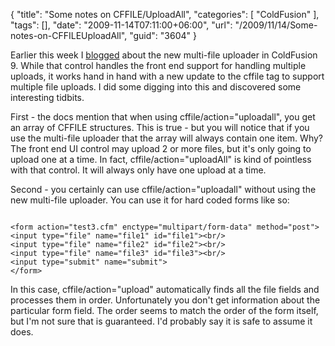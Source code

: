 {
	"title": "Some notes on CFFILE/UploadAll",
	"categories": [
		"ColdFusion"
	],
	"tags": [],
	"date": "2009-11-14T07:11:00+06:00",
	"url": "/2009/11/14/Some-notes-on-CFFILEUploadAll",
	"guid": "3604"
}

Earlier this week I <a href="http://www.raymondcamden.com/index.cfm/2009/11/11/Important-notes-about-ColdFusion-9s-new-multi-file-uploader">blogged</a> about the new multi-file uploader in ColdFusion 9. While that control handles the front end support for handling multiple uploads, it works hand in hand with a new update to the cffile tag to support multiple file uploads. I did some digging into this and discovered some interesting tidbits.
<!--more-->
First - the docs mention that when using cffile/action="uploadall", you get an array of CFFILE structures. This is true - but you will notice that if you use the multi-file uploader that the array will always contain one item. Why? The front end UI control may upload 2 or more files, but it's only going to upload one at a time. In fact, cffile/action="uploadAll" is kind of pointless with that control. It will always only have one upload at a time.

Second - you certainly can use cffile/action="uploadall" without using the new multi-file uploader. You can use it for hard coded forms like so:

<code>
&lt;form action="test3.cfm" enctype="multipart/form-data" method="post"&gt;
&lt;input type="file" name="file1" id="file1"&gt;&lt;br/&gt;
&lt;input type="file" name="file2" id="file2"&gt;&lt;br/&gt;
&lt;input type="file" name="file3" id="file3"&gt;&lt;br/&gt;
&lt;input type="submit" name="submit"&gt;
&lt;/form&gt;
</code>

In this case, cffile/action="upload" automatically finds all the file fields and processes them in order. Unfortunately you don't get information about the particular form field. The order seems to match the order of the form itself, but I'm not sure that is guaranteed. I'd probably say it is safe to assume it does.